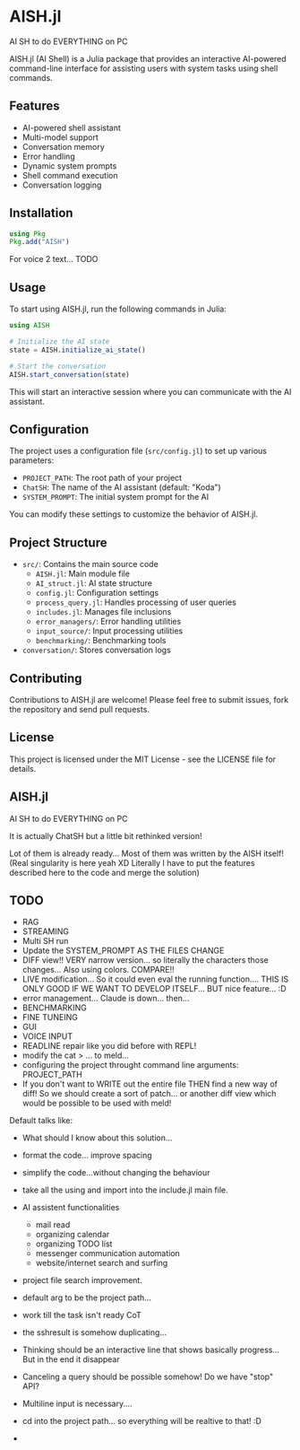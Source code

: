 
# AISH.jl

AI SH to do EVERYTHING on PC


AISH.jl (AI Shell) is a Julia package that provides an interactive AI-powered command-line interface for assisting users with system tasks using shell commands.

## Features

- AI-powered shell assistant
- Multi-model support
- Conversation memory
- Error handling
- Dynamic system prompts
- Shell command execution
- Conversation logging

## Installation

```julia
using Pkg
Pkg.add("AISH")
```

For voice 2 text... TODO
<!-- pip install pydub deepgram-sdk
https://github.com/jiaaro/pydub#getting-ffmpeg-set-up
apt-get install libav-tools libavcodec-extra
####    OR    #####
apt-get install ffmpeg libavcodec-extra -->

## Usage

To start using AISH.jl, run the following commands in Julia:

```julia
using AISH

# Initialize the AI state
state = AISH.initialize_ai_state()

# Start the conversation
AISH.start_conversation(state)
```

This will start an interactive session where you can communicate with the AI assistant.

## Configuration

The project uses a configuration file (`src/config.jl`) to set up various parameters:

- `PROJECT_PATH`: The root path of your project
- `ChatSH`: The name of the AI assistant (default: "Koda")
- `SYSTEM_PROMPT`: The initial system prompt for the AI

You can modify these settings to customize the behavior of AISH.jl.

## Project Structure

- `src/`: Contains the main source code
  - `AISH.jl`: Main module file
  - `AI_struct.jl`: AI state structure
  - `config.jl`: Configuration settings
  - `process_query.jl`: Handles processing of user queries
  - `includes.jl`: Manages file inclusions
  - `error_managers/`: Error handling utilities
  - `input_source/`: Input processing utilities
  - `benchmarking/`: Benchmarking tools
- `conversation/`: Stores conversation logs

## Contributing

Contributions to AISH.jl are welcome! Please feel free to submit issues, fork the repository and send pull requests.

## License

This project is licensed under the MIT License - see the LICENSE file for details.
## AISH.jl
AI SH to do EVERYTHING on PC


It is actually ChatSH but a little bit rethinked version!



Lot of them is already ready... Most of them was written by the AISH itself! (Real singularity is here yeah XD Literally I have to put the features described here to the code and merge the solution)
## TODO
- RAG
- STREAMING
- Multi SH run
- Update the SYSTEM_PROMPT AS THE FILES CHANGE
- DIFF view!! VERY narrow version... so literally the characters those changes... Also using colors. COMPARE!!
- LIVE modification... So it could even eval the running function.... THIS IS ONLY GOOD IF WE WANT TO DEVELOP ITSELF... BUT nice feature... :D
- error management... Claude is down... then...
- BENCHMARKING
- FINE TUNEING
- GUI
- VOICE INPUT
- READLINE repair like you did before with REPL!
- modify the cat > ... to meld...
- configuring the project throught command line arguments: PROJECT_PATH
- If you don't want to WRITE out the entire file THEN find a new way of diff! So we should create a sort of patch... or another diff view which would be possible to be used with meld!


Default talks like:
- What should I know about this solution... 
- format the code... improve spacing
- simplify the code...without changing the behaviour
- take all the using and import into the include.jl main file. 


- AI assistent functionalities
  - mail read
  - organizing calendar
  - organizing TODO list
  - messenger communication automation
  - website/internet search and surfing


- project file search improvement.



- default arg to be the project path...
- work till the task isn't ready CoT
- the sshresult is somehow duplicating...
- Thinking should be an interactive line that shows basically progress... But in the end it disappear
- Canceling a query should be possible somehow! Do we have "stop" API?
- Multiline input is necessary....
- cd into the project path... so everything will be realtive to that! :D
- 